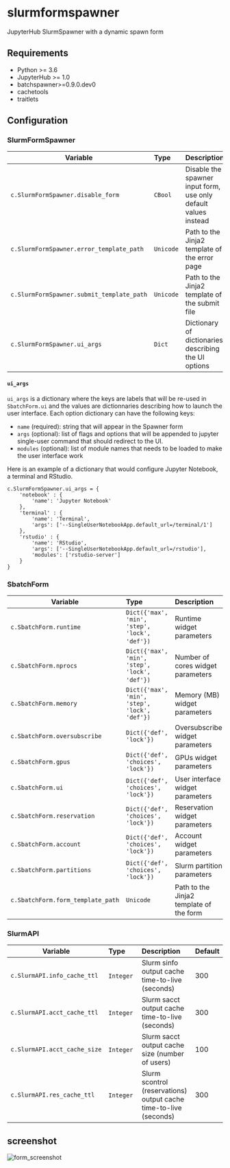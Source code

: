 # slurmformspawner
JupyterHub SlurmSpawner with a dynamic spawn form

## Requirements

- Python >= 3.6
- JupyterHub >= 1.0
- batchspawner>=0.9.0.dev0
- cachetools
- traitlets

## Configuration

### SlurmFormSpawner

| Variable                          | Type    | Description                                     | Default |
| --------------------------------- | :------ | :---------------------------------------------- | ------- |
| `c.SlurmFormSpawner.disable_form`    | `CBool` | Disable the spawner input form, use only default values instead | `False` |
| `c.SlurmFormSpawner.error_template_path` | `Unicode` | Path to the Jinja2 template of the error page | `os.path.join(sys.prefix, 'share',  'slurmformspawner', 'templates', 'error.html')` |
| `c.SlurmFormSpawner.submit_template_path` | `Unicode` | Path to the Jinja2 template of the submit file | `os.path.join(sys.prefix, 'share', 'slurmformspawner', 'templates', 'submit.sh')` |
| `c.SlurmFormSpawner.ui_args` | `Dict` | Dictionary of dictionaries describing the UI options | refer to `ui_args` section |

#### `ui_args`

`ui_args` is a dictionary where the keys are labels that will be re-used in `SbatchForm.ui` and the values are dictionnaries describing how to launch the user interface.
Each option dictionary can have the following keys:
- `name` (required): string that will appear in the Spawner form
- `args` (optional): list of flags and options that will be appended to jupyter single-user command that should redirect to the UI.
- `modules` (optional): list of module names that needs to be loaded to make the user interface work

Here is an example of a dictionary that would configure Jupyter Notebook, a terminal and RStudio.
```
c.SlurmFormSpawner.ui_args = {
    'notebook' : {
        'name': 'Jupyter Notebook'
    },
    'terminal' : {
        'name': 'Terminal',
        'args': ['--SingleUserNotebookApp.default_url=/terminal/1']
    },
    'rstudio' : {
        'name': 'RStudio',
        'args': ['--SingleUserNotebookApp.default_url=/rstudio'],
        'modules': ['rstudio-server']
    }
}
```

### SbatchForm

| Variable                          | Type    | Description                                     | Default |
| --------------------------------- | :------ | :---------------------------------------------- | ------- |
| `c.SbatchForm.runtime`  | `Dict({'max', 'min', 'step', 'lock', 'def'})` | Runtime widget parameters  | refer to `form.py`   |
| `c.SbatchForm.nprocs`  | `Dict({'max', 'min', 'step', 'lock', 'def'})` | Number of cores widget parameters | refer to `form.py` |
| `c.SbatchForm.memory`  | `Dict({'max', 'min', 'step', 'lock', 'def'})` | Memory (MB) widget parameters | refer to `form.py`    |
| `c.SbatchForm.oversubscribe`  | `Dict({'def', 'lock'})` | Oversubscribe widget parameters | refer to `form.py`  |
| `c.SbatchForm.gpus`  | `Dict({'def', 'choices', 'lock'})` | GPUs widget parameters | refer to `form.py`  |
| `c.SbatchForm.ui`  | `Dict({'def', 'choices', 'lock'})` | User interface widget parameters | refer to `form.py`  |
| `c.SbatchForm.reservation`  | `Dict({'def', 'choices', 'lock'})` | Reservation widget parameters | refer to `form.py`  |
| `c.SbatchForm.account`  | `Dict({'def', 'choices', 'lock'})` | Account widget parameters | refer to `form.py`  |
| `c.SbatchForm.partitions` | `Dict({'def', 'choices', 'lock'})` | Slurm partition parameters | refer to `form.py` |
| `c.SbatchForm.form_template_path` | `Unicode` | Path to the Jinja2 template of the form | `os.path.join(sys.prefix, 'share',  'slurmformspawner', 'templates', 'form.html')` |

### SlurmAPI

| Variable                          | Type      | Description                                                       | Default |
| --------------------------------- | :-------- | :---------------------------------------------------------------- | ------- |
| `c.SlurmAPI.info_cache_ttl`       | `Integer` | Slurm sinfo output cache time-to-live (seconds)                   | 300     |
| `c.SlurmAPI.acct_cache_ttl`       | `Integer` | Slurm sacct output cache time-to-live (seconds)                   | 300     |
| `c.SlurmAPI.acct_cache_size`      | `Integer` | Slurm sacct output cache size (number of users)                   | 100     |
| `c.SlurmAPI.res_cache_ttl`        | `Integer` | Slurm scontrol (reservations) output cache time-to-live (seconds) | 300     |

## screenshot

![form_screenshot](screenshot.png "Form screenshot")
